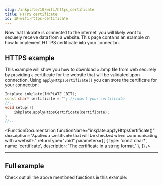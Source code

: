 ```yaml
---
slug: /inkplate/10/wifi/https_certificate
title: HTTPS certificate
id: 10-wifi-https-certificate
---
```


Now that Inkplate is connected to the internet, you will likely want to securely receive data from a website. This page contains an example on how to implement HTTPS certificate into your connecton.

## HTTPS example
This example will show you how to download a .bmp file from web securely by providing a certificate for the website that will be validated upon connection. Using `applyHttpsCertificate()` you can store the certificate for your connection:

```cpp
Inkplate inkplate(INKPLATE_1BIT);
const char* certificate = ""; //insert your certificate
//..
void setup(){
    inkplate.applyHttpsCertificate(certificate);
}
//...
```

<FunctionDocumentation
  functionName="inkplate.applyHttpsCertificate()"
  description="Applies a certificate that will be checked when communicating with a website."
  returnType="void"
  parameters={[
    { type: 'const char*', name: 'certificate', description: 'The certificate in a string format.' },
  ]}
/>

---

## Full example
Check out all the above mentioned functions in this example:

<QuickLink 
  title="Inkplate10_HTTPS_With_Certificate.ino" 
  description="This example will show you how you can download a .bmp file (picture) from the web securely by providing a certificate for the website that will be validated upon conncection and display that image on e-paper display."
  url="https://github.com/SolderedElectronics/Inkplate-Arduino-library/blob/master/examples/Inkplate10/Advanced/WEB_WiFi/Inkplate10_HTTPS_With_Certificate/Inkplate10_HTTPS_With_Certificate.ino" 
/>
